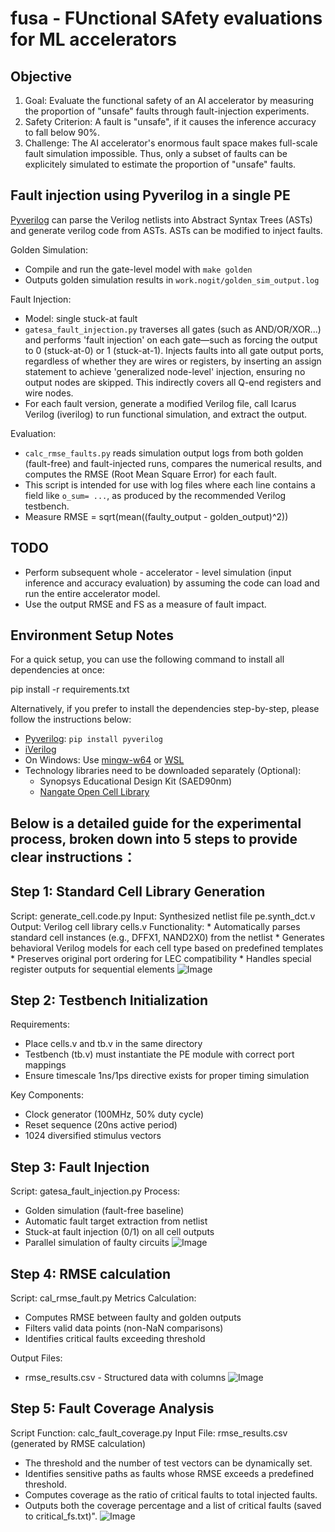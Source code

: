 # fusa - FUnctional SAfety evaluations for ML accelerators

## Objective
1. Goal: Evaluate the functional safety of an AI accelerator by measuring the proportion of "unsafe" faults through fault-injection experiments.
2. Safety Criterion: A fault is "unsafe", if it causes the inference accuracy to fall below 90%.
3. Challenge: The AI accelerator's enormous fault space makes full-scale fault simulation impossible. Thus, only a subset of faults can be explicitely simulated to estimate the proportion of "unsafe" faults.

## Fault injection using Pyverilog in a single PE

[Pyverilog](https://github.com/PyHDI/Pyverilog) can parse the Verilog netlists into Abstract Syntax Trees (ASTs) and generate verilog code from ASTs. ASTs can be modified to inject faults.

Golden Simulation:
* Compile and run the gate-level model with `make golden`
* Outputs golden simulation results in `work.nogit/golden_sim_output.log`

Fault Injection:
* Model: single stuck-at fault
* `gatesa_fault_injection.py` traverses all gates (such as AND/OR/XOR...) and performs 'fault injection' on each gate—such as forcing the output to 0 (stuck-at-0) or 1 (stuck-at-1). Injects faults into all gate output ports, regardless of whether they are wires or registers, by inserting an assign statement to achieve 'generalized node-level' injection, ensuring no output nodes are skipped. This indirectly covers all Q-end registers and wire nodes.
* For each fault version, generate a modified Verilog file, call Icarus Verilog (iverilog) to run functional simulation, and extract the output.

Evaluation:
* `calc_rmse_faults.py` reads simulation output logs from both golden (fault-free) and fault-injected runs, compares the numerical results, and computes the RMSE (Root Mean Square Error) for each fault.
* This script is intended for use with log files where each line contains a field like `o_sum= ...`, as produced by the recommended Verilog testbench.
* Measure RMSE = sqrt(mean((faulty_output - golden_output)^2))

## TODO

* Perform subsequent whole - accelerator - level simulation (input inference and accuracy evaluation) by assuming the code can load and run the entire accelerator model.
* Use the output RMSE and FS as a measure of fault impact.


## Environment Setup Notes
For a quick setup, you can use the following command to install all dependencies at once:

pip install -r requirements.txt

Alternatively, if you prefer to install the dependencies step-by-step, please follow the instructions below:
* [Pyverilog](https://github.com/PyHDI/Pyverilog): `pip install pyverilog`
* [iVerilog](https://steveicarus.github.io/iverilog/)
* On Windows: Use [mingw-w64](https://www.mingw-w64.org) or [WSL](https://learn.microsoft.com/en-us/windows/wsl/install)
* Technology libraries need to be downloaded separately (Optional):
  * Synopsys Educational Design Kit (SAED90nm)
  * [Nangate Open Cell Library](https://github.com/JulianKemmerer/Drexel-ECEC575/tree/master/Encounter/NangateOpenCellLibrary)

## Below is a detailed guide for the experimental process, broken down into 5 steps to provide clear instructions：

## Step 1: Standard Cell Library Generation
   Script: generate_cell.code.py
   Input: Synthesized netlist file pe.synth_dct.v
   Output: Verilog cell library cells.v
   Functionality:
    * Automatically parses standard cell instances (e.g., DFFX1, NAND2X0) from the netlist
    * Generates behavioral Verilog models for each cell type based on predefined templates
    * Preserves original port ordering for LEC compatibility
    * Handles special register outputs for sequential elements
![Image](https://github.com/user-attachments/assets/8b267698-610a-424f-a8d3-e5c0aae08869)
## Step 2: Testbench Initialization
   Requirements:
   * Place cells.v and tb.v in the same directory
   * Testbench (tb.v) must instantiate the PE module with correct port mappings
   * Ensure timescale 1ns/1ps directive exists for proper timing simulation
     
   Key Components:
   * Clock generator (100MHz, 50% duty cycle)
   * Reset sequence (20ns active period)
   * 1024 diversified stimulus vectors


## Step 3: Fault Injection
   Script: gatesa_fault_injection.py
   Process:
   * Golden simulation (fault-free baseline)
   * Automatic fault target extraction from netlist
   * Stuck-at fault injection (0/1) on all cell outputs
   * Parallel simulation of faulty circuits
![Image](https://github.com/user-attachments/assets/c6d6474c-b751-41e4-a8d2-65b30cc8356e)

## Step 4: RMSE calculation 
   Script: cal_rmse_fault.py
   Metrics Calculation:
   * Computes RMSE between faulty and golden outputs
   * Filters valid data points (non-NaN comparisons)
   * Identifies critical faults exceeding threshold

   Output Files:
   * rmse_results.csv - Structured data with columns
![Image](https://github.com/user-attachments/assets/96794db8-70b2-46b4-9fff-afee700546db)

## Step 5: Fault Coverage Analysis
   Script Function: calc_fault_coverage.py
   Input File: rmse_results.csv (generated by RMSE calculation)
   * The threshold and the number of test vectors can be dynamically set.
   * Identifies sensitive paths as faults whose RMSE exceeds a predefined threshold.
   * Computes coverage as the ratio of critical faults to total injected faults.
   * Outputs both the coverage percentage and a list of critical faults (saved to critical_fs.txt)".
 ![Image](https://github.com/user-attachments/assets/407e2ed1-79fc-4acb-9f17-278fe03e2690)
       

